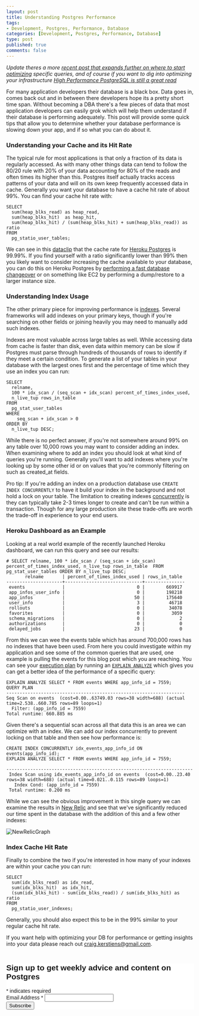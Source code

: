 ```yaml
--- 
layout: post
title: Understanding Postgres Performance
tags: 
- Development, Postgres, Performance, Database
categories: [Development, Postgres, Performance, Database]
type: post
published: true
comments: false
---
```


*Update theres a more [recent post that expands further on where to start optimizing](/2013/01/10/more-on-postgres-performance/) specific queries, and of course if you want to dig into optimizing your infrastructure [High Performance PostgreSQL is still a great read](http://www.amazon.com/dp/184951030X?tag=mypred-20)*

For many application developers their database is a black box. Data goes in, comes back out and in between there developers hope its a pretty short time span. Without becoming a DBA there's a few pieces of data that most application developers can easily grok which will help them understand if their database is performing adequately. This post will provide some quick tips that allow you to determine whether your database performance is slowing down your app, and if so what you can do about it.

### Understanding your Cache and its Hit Rate

The typical rule for most applications is that only a fraction of its data is regularly accessed. As with many other things data can tend to follow the 80/20 rule with 20% of your data accounting for 80% of the reads and often times its higher than this. Postgres itself actually tracks access patterns of your data and will on its own keep frequently accessed data in cache. Generally you want your database to have a cache hit rate of about 99%. You can find your cache hit rate with:

    SELECT 
	  sum(heap_blks_read) as heap_read,
	  sum(heap_blks_hit)  as heap_hit,
	  sum(heap_blks_hit) / (sum(heap_blks_hit) + sum(heap_blks_read)) as ratio
	FROM 
	  pg_statio_user_tables;
	
<!-- more -->

We can see in this [dataclip](https://postgres.heroku.com/dataclips/jfrtizxdthixfxkcdesxwesiibly) that the cache rate for [Heroku Postgres](https://postgres.heroku.com?utm_source=referral&utm_medium=content&utm_campaign=craigkerstiens) is 99.99%. If you find yourself with a ratio significantly lower than 99% then you likely want to consider increasing the cache available to your database, you can do this on Heroku Postgres by [performing a fast database changeover](https://devcenter.heroku.com/articles/fast-database-changeovers?utm_source=referral&utm_medium=content&utm_campaign=craigkerstiens) or on something like EC2 by performing a dump/restore to a larger instance size.

### Understanding Index Usage

The other primary piece for improving performance is [indexes](https://devcenter.heroku.com/articles/postgresql-indexes?utm_source=referral&utm_medium=content&utm_campaign=craigkerstiens). Several frameworks will add indexes on your primary keys, though if you're searching on other fields or joining heavily you may need to manually add such indexes. 

Indexes are most valuable across large tables as well. While accessing data from cache is faster than disk, even data within memory can be slow if Postgres must parse through hundreds of thousands of rows to identify if they meet a certain condition. To generate a list of your tables in your database with the largest ones first and the percentage of time which they use an index you can run:

    SELECT 
	  relname, 
	  100 * idx_scan / (seq_scan + idx_scan) percent_of_times_index_used, 
	  n_live_tup rows_in_table
	FROM 
	  pg_stat_user_tables
	WHERE 
		seq_scan + idx_scan > 0 
	ORDER BY 
	  n_live_tup DESC;

While there is no perfect answer, if you're not somewhere around 99% on any table over 10,000 rows you may want to consider adding an index. When examining where to add an index you should look at what kind of queries you're running. Generally you'll want to add indexes where you're looking up by some other id or on values that you're commonly filtering on such as created_at fields.

Pro tip: If you're adding an index on a production database use `CREATE INDEX CONCURRENTLY` to have it build your index in the background and not hold a lock on your table. The limitation to creating indexes [concurrently](http://www.postgresql.org/docs/9.1/static/sql-createindex.html#SQL-CREATEINDEX-CONCURRENTLY) is they can typically take 2-3 times longer to create and can't be run within a transaction. Though for any large production site these trade-offs are worth the trade-off in experience to your end users.

### Heroku Dashboard as an Example

Looking at a real world example of the recently launched Heroku dashboard, we can run this query and see our results:

    # SELECT relname, 100 * idx_scan / (seq_scan + idx_scan) percent_of_times_index_used, n_live_tup rows_in_table  FROM pg_stat_user_tables ORDER BY n_live_tup DESC;
	       relname       | percent_of_times_index_used | rows_in_table 
	---------------------+-----------------------------+---------------
	 events              |                           0 |        669917
	 app_infos_user_info |                           0 |        198218
	 app_infos           |                          50 |        175640
	 user_info           |                           3 |         46718
	 rollouts            |                           0 |         34078
	 favorites           |                           0 |          3059
	 schema_migrations   |                           0 |             2
	 authorizations      |                           0 |             0
	 delayed_jobs        |                          23 |             0
	
From this we can wee the events table which has around 700,000 rows has no indexes that have been used. From here you could investigate within my application and see some of the common queries that are used, one example is pulling the events for this blog post which you are reaching. You can see your [execution plan](https://postgresguide.com/performance/explain.html?utm_source=referral&utm_medium=content&utm_campaign=craigkerstiens) by running an [`EXPLAIN ANALYZE`](https://postgresguide.com/performance/explain.html?utm_source=referral&utm_medium=content&utm_campaign=craigkerstiens) which gives you can get a better idea of the performance of a specific query:

    EXPLAIN ANALYZE SELECT * FROM events WHERE app_info_id = 7559;                                                 QUERY PLAN
    -------------------------------------------------------------------
    Seq Scan on events  (cost=0.00..63749.03 rows=38 width=688) (actual time=2.538..660.785 rows=89 loops=1)
      Filter: (app_info_id = 7559)
    Total runtime: 660.885 ms

Given there's a sequential scan across all that data this is an area we can optimize with an index. We can add our index concurrently to prevent locking on that table and then see how performance is:

    CREATE INDEX CONCURRENTLY idx_events_app_info_id ON events(app_info_id);
    EXPLAIN ANALYZE SELECT * FROM events WHERE app_info_id = 7559;

    ----------------------------------------------------------------------
	 Index Scan using idx_events_app_info_id on events  (cost=0.00..23.40 rows=38 width=688) (actual time=0.021..0.115 rows=89 loops=1)
	   Index Cond: (app_info_id = 7559)
	 Total runtime: 0.200 ms

While we can see the obvious improvement in this single query we can examine the results in [New Relic](https://addons.heroku.com/newrelic) and see that we've significantly reduced our time spent in the database with the addition of this and a few other indexes:

![NewRelicGraph](http://f.cl.ly/items/2x3g2h2220162C2M0w0r/Pasted%20Image%2010:1:12%208:55%20AM-2.png)

### Index Cache Hit Rate

Finally to combine the two if you're interested in how many of your indexes are within your cache you can run:

    SELECT 
	  sum(idx_blks_read) as idx_read,
	  sum(idx_blks_hit)  as idx_hit,
	  (sum(idx_blks_hit) - sum(idx_blks_read)) / sum(idx_blks_hit) as ratio
	FROM 
	  pg_statio_user_indexes;

Generally, you should also expect this to be in the 99% similar to your regular cache hit rate.

If you want help with optimizing your DB for performance or getting insights into your data please reach out [craig.kerstiens@gmail.com](mailto:craig.kerstiens@gmail.com).

<!-- Perfect Audience - why postgres - DO NOT MODIFY -->
<img src="http://ads.perfectaudience.com/seg?add=691030&t=2" width="1" height="1" border="0" />
<!-- End of Audience Pixel -->


<!-- Begin MailChimp Signup Form -->
<link href="//cdn-images.mailchimp.com/embedcode/classic-081711.css" rel="stylesheet" type="text/css">
<style type="text/css">
	#mc_embed_signup{background:#fff; clear:left; font:14px Helvetica,Arial,sans-serif; }
	/* Add your own MailChimp form style overrides in your site stylesheet or in this style block.
	   We recommend moving this block and the preceding CSS link to the HEAD of your HTML file. */
</style>
<div id="mc_embed_signup">
<form action="http://craigkerstiens.us5.list-manage.com/subscribe/post?u=0bb2ad96ec10236507971efdc&amp;id=dacc2c6d9a" method="post" id="mc-embedded-subscribe-form" name="mc-embedded-subscribe-form" class="validate" target="_blank" novalidate>
	<h2>Sign up to get weekly advice and content on Postgres</h2>
<div class="indicates-required"><span class="asterisk">*</span> indicates required</div>
<div class="mc-field-group">
	<label for="mce-EMAIL">Email Address  <span class="asterisk">*</span>
</label>
	<input type="email" value="" name="EMAIL" class="required email" id="mce-EMAIL">
</div>
	<div id="mce-responses" class="clear">
		<div class="response" id="mce-error-response" style="display:none"></div>
		<div class="response" id="mce-success-response" style="display:none"></div>
	</div>    <!-- real people should not fill this in and expect good things - do not remove this or risk form bot signups-->
    <div style="position: absolute; left: -5000px;"><input type="text" name="b_0bb2ad96ec10236507971efdc_dacc2c6d9a" tabindex="-1" value=""></div>
    <div class="clear"><input type="submit" value="Subscribe" name="subscribe" id="mc-embedded-subscribe" class="button"></div>
</form>
</div>
<script type="text/javascript">
var fnames = new Array();var ftypes = new Array();fnames[0]='EMAIL';ftypes[0]='email';
try {
    var jqueryLoaded=jQuery;
    jqueryLoaded=true;
} catch(err) {
    var jqueryLoaded=false;
}
var head= document.getElementsByTagName('head')[0];
if (!jqueryLoaded) {
    var script = document.createElement('script');
    script.type = 'text/javascript';
    script.src = '//ajax.googleapis.com/ajax/libs/jquery/1.4.4/jquery.min.js';
    head.appendChild(script);
    if (script.readyState && script.onload!==null){
        script.onreadystatechange= function () {
              if (this.readyState == 'complete') mce_preload_check();
        }    
    }
}

var err_style = '';
try{
    err_style = mc_custom_error_style;
} catch(e){
    err_style = '#mc_embed_signup input.mce_inline_error{border-color:#6B0505;} #mc_embed_signup div.mce_inline_error{margin: 0 0 1em 0; padding: 5px 10px; background-color:#6B0505; font-weight: bold; z-index: 1; color:#fff;}';
}
var head= document.getElementsByTagName('head')[0];
var style= document.createElement('style');
style.type= 'text/css';
if (style.styleSheet) {
  style.styleSheet.cssText = err_style;
} else {
  style.appendChild(document.createTextNode(err_style));
}
head.appendChild(style);
setTimeout('mce_preload_check();', 250);

var mce_preload_checks = 0;
function mce_preload_check(){
    if (mce_preload_checks>40) return;
    mce_preload_checks++;
    try {
        var jqueryLoaded=jQuery;
    } catch(err) {
        setTimeout('mce_preload_check();', 250);
        return;
    }
    var script = document.createElement('script');
    script.type = 'text/javascript';
    script.src = 'http://downloads.mailchimp.com/js/jquery.form-n-validate.js';
    head.appendChild(script);
    try {
        var validatorLoaded=jQuery("#fake-form").validate({});
    } catch(err) {
        setTimeout('mce_preload_check();', 250);
        return;
    }
    mce_init_form();
}
function mce_init_form(){
    jQuery(document).ready( function($) {
      var options = { errorClass: 'mce_inline_error', errorElement: 'div', onkeyup: function(){}, onfocusout:function(){}, onblur:function(){}  };
      var mce_validator = $("#mc-embedded-subscribe-form").validate(options);
      $("#mc-embedded-subscribe-form").unbind('submit');//remove the validator so we can get into beforeSubmit on the ajaxform, which then calls the validator
      options = { url: 'http://craigkerstiens.us5.list-manage.com/subscribe/post-json?u=0bb2ad96ec10236507971efdc&id=dacc2c6d9a&c=?', type: 'GET', dataType: 'json', contentType: "application/json; charset=utf-8",
                    beforeSubmit: function(){
                        $('#mce_tmp_error_msg').remove();
                        $('.datefield','#mc_embed_signup').each(
                            function(){
                                var txt = 'filled';
                                var fields = new Array();
                                var i = 0;
                                $(':text', this).each(
                                    function(){
                                        fields[i] = this;
                                        i++;
                                    });
                                $(':hidden', this).each(
                                    function(){
                                        var bday = false;
                                        if (fields.length == 2){
                                            bday = true;
                                            fields[2] = {'value':1970};//trick birthdays into having years
                                        }
                                    	if ( fields[0].value=='MM' && fields[1].value=='DD' && (fields[2].value=='YYYY' || (bday && fields[2].value==1970) ) ){
                                    		this.value = '';
									    } else if ( fields[0].value=='' && fields[1].value=='' && (fields[2].value=='' || (bday && fields[2].value==1970) ) ){
                                    		this.value = '';
									    } else {
									        if (/\[day\]/.test(fields[0].name)){
    	                                        this.value = fields[1].value+'/'+fields[0].value+'/'+fields[2].value;									        
									        } else {
    	                                        this.value = fields[0].value+'/'+fields[1].value+'/'+fields[2].value;
	                                        }
	                                    }
                                    });
                            });
                        $('.phonefield-us','#mc_embed_signup').each(
                            function(){
                                var fields = new Array();
                                var i = 0;
                                $(':text', this).each(
                                    function(){
                                        fields[i] = this;
                                        i++;
                                    });
                                $(':hidden', this).each(
                                    function(){
                                        if ( fields[0].value.length != 3 || fields[1].value.length!=3 || fields[2].value.length!=4 ){
                                    		this.value = '';
									    } else {
									        this.value = 'filled';
	                                    }
                                    });
                            });
                        return mce_validator.form();
                    }, 
                    success: mce_success_cb
                };
      $('#mc-embedded-subscribe-form').ajaxForm(options);
      
      
    });
}
function mce_success_cb(resp){
    $('#mce-success-response').hide();
    $('#mce-error-response').hide();
    if (resp.result=="success"){
        $('#mce-'+resp.result+'-response').show();
        $('#mce-'+resp.result+'-response').html(resp.msg);
        $('#mc-embedded-subscribe-form').each(function(){
            this.reset();
    	});
    } else {
        var index = -1;
        var msg;
        try {
            var parts = resp.msg.split(' - ',2);
            if (parts[1]==undefined){
                msg = resp.msg;
            } else {
                i = parseInt(parts[0]);
                if (i.toString() == parts[0]){
                    index = parts[0];
                    msg = parts[1];
                } else {
                    index = -1;
                    msg = resp.msg;
                }
            }
        } catch(e){
            index = -1;
            msg = resp.msg;
        }
        try{
            if (index== -1){
                $('#mce-'+resp.result+'-response').show();
                $('#mce-'+resp.result+'-response').html(msg);            
            } else {
                err_id = 'mce_tmp_error_msg';
                html = '<div id="'+err_id+'" style="'+err_style+'"> '+msg+'</div>';
                
                var input_id = '#mc_embed_signup';
                var f = $(input_id);
                if (ftypes[index]=='address'){
                    input_id = '#mce-'+fnames[index]+'-addr1';
                    f = $(input_id).parent().parent().get(0);
                } else if (ftypes[index]=='date'){
                    input_id = '#mce-'+fnames[index]+'-month';
                    f = $(input_id).parent().parent().get(0);
                } else {
                    input_id = '#mce-'+fnames[index];
                    f = $().parent(input_id).get(0);
                }
                if (f){
                    $(f).append(html);
                    $(input_id).focus();
                } else {
                    $('#mce-'+resp.result+'-response').show();
                    $('#mce-'+resp.result+'-response').html(msg);
                }
            }
        } catch(e){
            $('#mce-'+resp.result+'-response').show();
            $('#mce-'+resp.result+'-response').html(msg);
        }
    }
}

</script>
<!--End mc_embed_signup-->
